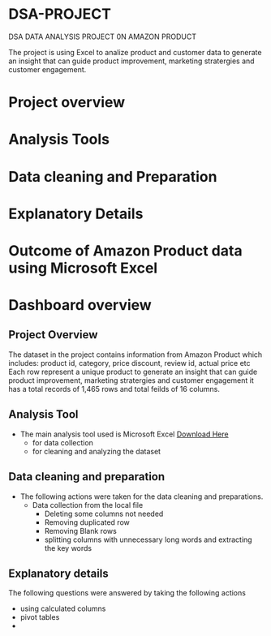 # DSA-PROJECT
DSA DATA ANALYSIS PROJECT 0N AMAZON PRODUCT

The project is using Excel to analize product and customer data to generate an insight that can guide product improvement, marketing stratergies and customer engagement.
# Project overview
# Analysis Tools
# Data cleaning and Preparation
# Explanatory Details
# Outcome of Amazon Product data using Microsoft Excel
# Dashboard overview
## Project Overview
The dataset in the project contains information from Amazon Product which includes: product id, category, price discount, review id, actual price etc
Each row represent a unique product to generate an insight that can guide product improvement, marketing stratergies and customer engagement it has a total records of 1,465 rows and total feilds of 16 columns.
## Analysis Tool
- The main analysis tool used  is Microsoft Excel [Download Here](https.//www.microssoft.com)
  -  for data collection
   -  for cleaning and analyzing the dataset
## Data cleaning and preparation
- The following actions were taken for the data cleaning and preparations.
    - Data collection from the local file
        - Deleting some columns not needed
        - Removing duplicated row
        - Removing Blank rows
        - splitting columns with unnecessary long words and extracting the key words
## Explanatory details
The following questions were answered by taking the following actions
  - using calculated columns
  - pivot tables
  - 
